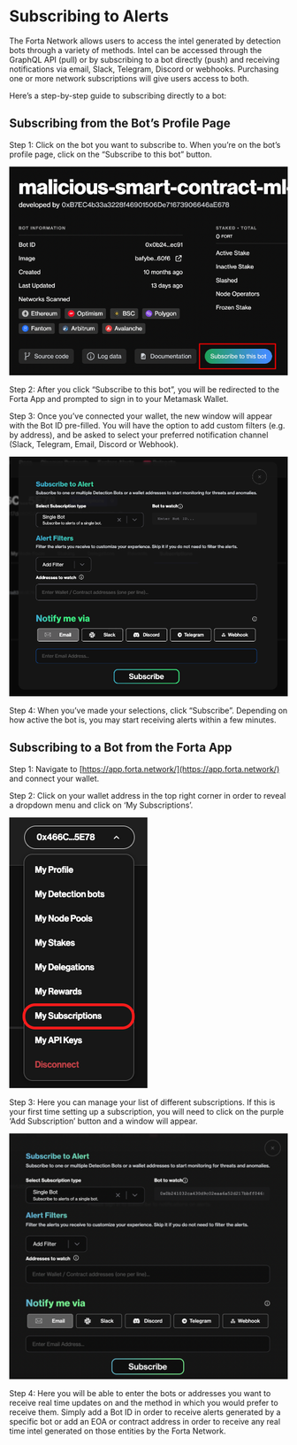 # Subscribing to Alerts 

The Forta Network allows users to access the intel generated by detection bots through a variety of methods. Intel can be accessed through the GraphQL API (pull) or by subscribing to a bot directly (push) and receiving notifications via email, Slack, Telegram, Discord or webhooks. Purchasing one or more network subscriptions will give users access to both. 

Here’s a step-by-step guide to subscribing directly to a bot:

 ## Subscribing from the Bot’s Profile Page

Step 1: Click on the bot you want to subscribe to. When you’re on the bot’s profile page, click on the “Subscribe to this bot” button. 



![suscribe to bot](Susbcribe-to-bot-1.png)


Step 2: After you click “Subscribe to this bot”, you will be redirected to the Forta App and prompted to sign in to your Metamask Wallet.  
 
Step 3: Once you’ve connected your wallet, the new window will appear with the Bot ID pre-filled. You will have the option to add custom filters (e.g. by address), and be asked to select your preferred notification channel (Slack, Telegram, Email, Discord or Webhook). 



![alt_text](Suscribe-to-bot-2.png "image_tooltip")


Step 4: When you’ve made your selections, click “Subscribe”. Depending on how active the bot is, you may start receiving alerts within a few minutes. 

## Subscribing to a Bot from the Forta App

Step 1: Navigate to [https://app.forta.network/](https://app.forta.network/) and connect your wallet. 

Step 2: Click on your wallet address in the top right corner in order to reveal a dropdown menu and click on ‘My Subscriptions’.

![alt_text](suscribe-to-bot-3.png "image_tooltip")

Step 3: Here you can manage your list of different subscriptions. If this is your first time setting up a subscription, you will need to click on the purple ‘Add Subscription’ button and a window will appear. 


![alt_text](suscribe-to-bot-4.png "image_tooltip")




Step 4: Here you will be able to enter the bots or addresses you want to receive real time updates on and the method in which you would prefer to receive them. Simply add a Bot ID in order to receive alerts generated by a specific bot or add an EOA or contract address in order to receive any real time intel generated on those entities by the Forta Network. 